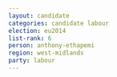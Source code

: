```yaml
---
layout: candidate
categories: candidate labour
election: eu2014
list-rank: 6
person: anthony-ethapemi
region: west-midlands
party: labour
---
```

